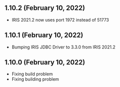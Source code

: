 ## 1.10.2 (February 10, 2022)
  - IRIS 2021.2 now uses port 1972 instead of 51773

## 1.10.1 (February 10, 2022)
  - Bumping IRIS JDBC Driver to 3.3.0 from IRIS 2021.2

## 1.10.0 (February 10, 2022)
  - Fixing build problem
  - Fixing building problem

